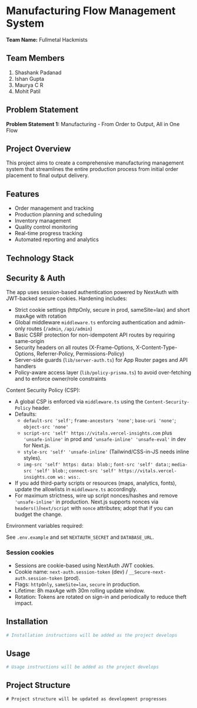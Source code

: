 # Manufacturing Flow Management System

**Team Name:** Fullmetal Hackmists

## Team Members
1. Shashank Padanad
2. Ishan Gupta
3. Maurya C R
4. Mohit Patil

## Problem Statement
**Problem Statement 1:** Manufacturing - From Order to Output, All in One Flow

## Project Overview
This project aims to create a comprehensive manufacturing management system that streamlines the entire production process from initial order placement to final output delivery.

## Features
- Order management and tracking
- Production planning and scheduling
- Inventory management
- Quality control monitoring
- Real-time progress tracking
- Automated reporting and analytics

## Technology Stack

## Security & Auth

The app uses session-based authentication powered by NextAuth with JWT-backed secure cookies. Hardening includes:

- Strict cookie settings (httpOnly, secure in prod, sameSite=lax) and short maxAge with rotation
- Global middleware `middleware.ts` enforcing authentication and admin-only routes (`/admin`, `/api/admin`)
- Basic CSRF protection for non-idempotent API routes by requiring same-origin
- Security headers on all routes (X-Frame-Options, X-Content-Type-Options, Referrer-Policy, Permissions-Policy)
- Server-side guards (`lib/server-auth.ts`) for App Router pages and API handlers
- Policy-aware access layer (`lib/policy-prisma.ts`) to avoid over-fetching and to enforce owner/role constraints

Content Security Policy (CSP):

- A global CSP is enforced via `middleware.ts` using the `Content-Security-Policy` header.
- Defaults:
	- `default-src 'self'`; `frame-ancestors 'none'`; `base-uri 'none'`; `object-src 'none'`
	- `script-src 'self' https://vitals.vercel-insights.com` plus `'unsafe-inline'` in prod and `'unsafe-inline' 'unsafe-eval'` in dev for Next.js.
	- `style-src 'self' 'unsafe-inline'` (Tailwind/CSS-in-JS needs inline styles).
	- `img-src 'self' https: data: blob:`; `font-src 'self' data:`; `media-src 'self' blob:`; `connect-src 'self' https://vitals.vercel-insights.com ws: wss:`.
- If you add third-party scripts or resources (maps, analytics, fonts), update the allowlists in `middleware.ts` accordingly.
- For maximum strictness, wire up script nonces/hashes and remove `'unsafe-inline'` in production. Next.js supports nonces via `headers()`/`next/script` with `nonce` attributes; adopt that if you can budget the change.

Environment variables required:

See `.env.example` and set `NEXTAUTH_SECRET` and `DATABASE_URL`.

### Session cookies

- Sessions are cookie-based using NextAuth JWT cookies.
- Cookie name: `next-auth.session-token` (dev) / `__Secure-next-auth.session-token` (prod).
- Flags: `httpOnly`, `sameSite=lax`, `secure` in production.
- Lifetime: 8h maxAge with 30m rolling update window.
- Rotation: Tokens are rotated on sign-in and periodically to reduce theft impact.
## Installation
```bash
# Installation instructions will be added as the project develops
```

## Usage
```bash
# Usage instructions will be added as the project develops
```

## Project Structure
```
# Project structure will be updated as development progresses
```

